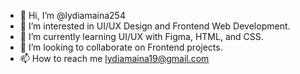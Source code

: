 - 👋 Hi, I’m @lydiamaina254
- 👀 I’m interested in UI/UX Design and Frontend Web Development.
- 🌱 I’m currently learning UI/UX with Figma, HTML, and CSS.
- 💞️ I’m looking to collaborate on Frontend projects.
- 📫 How to reach me lydiamaina19@gmail.com

<!---
lydiamaina254/lydiamaina254 is a ✨ special ✨ repository because its `README.md` (this file) appears on your GitHub profile.
You can click the Preview link to take a look at your changes.
--->
